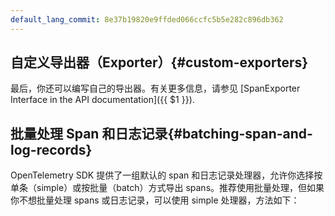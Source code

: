 ```yaml
---
default_lang_commit: 8e37b19820e9ffded066ccfc5b5e282c896db362
---
```


## 自定义导出器（Exporter）{#custom-exporters}

最后，你还可以编写自己的导出器。有关更多信息，请参见
[SpanExporter Interface in the API documentation]({{ $1 }}).

## 批量处理 Span 和日志记录{#batching-span-and-log-records}

OpenTelemetry SDK 提供了一组默认的 span 和日志记录处理器，允许你选择按单条（simple）或按批量（batch）方式导出 spans。推荐使用批量处理，但如果你不想批量处理 spans 或日志记录，可以使用 simple 处理器，方法如下：
